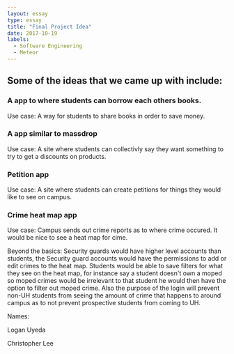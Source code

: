 ```yaml
---
layout: essay
type: essay
title: "Final Project Idea"
date: 2017-10-19
labels:
  - Software Engineering
  - Meteor
---
```


## Some of the ideas that we came up with include:

### A app to where students can borrow each others books.
Use case: A way for students to share books in order to save money.

### A app similar to massdrop
Use case: A site where students can collectivly say they want something to try to get a discounts on products.

### Petition app
Use case: A site where students can create petitions for things they would like to see on campus.

### Crime heat map app
Use case: Campus sends out crime reports as to where crime occured. It would be nice to see a heat map for cime.

Beyond the basics: Security guards would have higher level accounts than students, the Security guard accounts would have the permissions to add or edit crimes to the heat map. Students would be able to save filters for what they see on the heat map, for instance say a student doesn't own a moped so moped crimes would be irrelevant to that student he would then have the option to filter out moped crime. Also the purpose of the login will prevent non-UH students from seeing the amount of crime that happens to around campus as to not prevent prospective students from coming to UH.

Names:

Logan Uyeda

Christopher Lee
